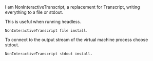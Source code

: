 I am NonInteractiveTranscript, a replacement for Transcript, writing everything to a file or stdout.

This is useful when running headless.

	NonInteractiveTranscript file install.
	
To connect to the output stream of the virtual machine process choose stdout.

	NonInteractiveTranscript stdout install.
